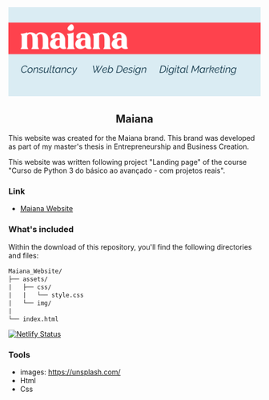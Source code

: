  ![Maiana Banner Image](assets/img/Github_header.png)
<h2 align='center'>Maiana</h2>
 
This website was created for the Maiana brand. This brand was developed as part of my master's thesis in Entrepreneurship and Business Creation.

This website was written following project "Landing page" of the course "Curso de Python 3 do básico ao avançado - com projetos reais".

### Link

+ [Maiana Website](https://maiana.netlify.app/)

### What's included

Within the download of this repository, you'll find the following directories and files:

```
Maiana_Website/
├── assets/
|   ├── css/
|   |   └── style.css
|   └── img/
|
└── index.html

 ```
 [![Netlify Status](https://api.netlify.com/api/v1/badges/adaef753-fa16-4b41-b1e9-10eb0452f15d/deploy-status)](https://app.netlify.com/sites/maiana/deploys)

### Tools

+ images: https://unsplash.com/
+ Html
+ Css
